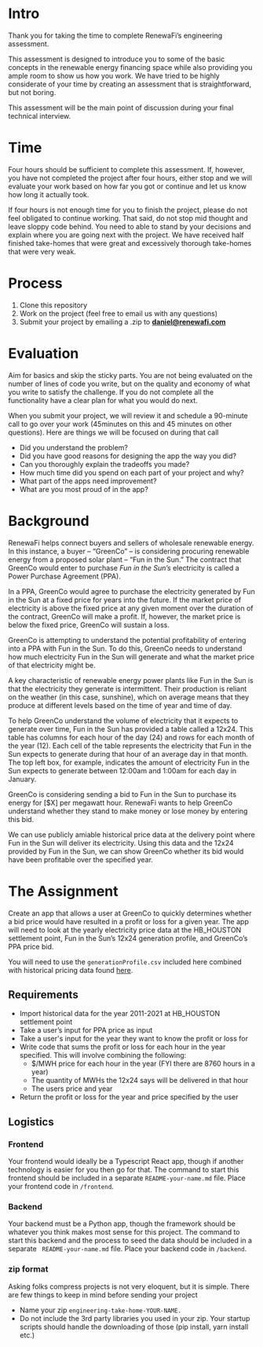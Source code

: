 # Intro
Thank you for taking the time to complete RenewaFi’s engineering assessment. 

This assessment is designed to introduce you to some of the basic concepts in the renewable energy financing space while also providing you ample room to show us how you work. We have tried to be highly considerate of your time by creating an assessment that is straightforward, but not boring. 

This assessment will be the main point of discussion during your final technical interview.

# Time
Four hours should be sufficient to complete this assessment. If, however, you have not completed the project after four hours, either stop and we will evaluate your work based on how far you got or continue and let us know how long it actually took.

If four hours is not enough time for you to finish the project, please do not feel obligated to continue working. That said, do not stop mid thought and leave sloppy code behind. You need to able to stand by your decisions and explain where you are going next with the project. We have received half finished take-homes that were great and excessively thorough take-homes that were very weak. 
# Process
 1. Clone this repository
 2. Work on the project (feel free to email us with any questions)
 3. Submit your project by emailing a .zip to **daniel@renewafi.com**

# Evaluation
Aim for basics and skip the sticky parts. You are not being evaluated on the number of lines of code you write, but on the quality and economy of what you write to satisfy the challenge. If you do not complete all the functionality have a clear plan for what you would do next.

When you submit your project, we will review it and schedule a 90-minute call to go over your work (45minutes on this and 45 minutes on other questions). Here are things we will be focused on during that call
 * Did you understand the problem?
 * Did you have good reasons for designing the app the way you did?
 * Can you thoroughly explain the tradeoffs you made?
 * How much time did you spend on each part of your project and why?
 * What part of the apps need improvement?
 * What are you most proud of in the app?


# Background  
RenewaFi helps connect buyers and sellers of wholesale renewable energy. In this instance, a buyer – “GreenCo” – is considering procuring renewable energy from a proposed solar plant – “Fun in the Sun.” The contract that GreenCo would enter to purchase *Fun in the Sun’s* electricity is called a Power Purchase Agreement (PPA). 

In a PPA, GreenCo would agree to purchase the electricity generated by Fun in the Sun at a fixed price for years into the future. If the market price of electricity is above the fixed price at any given moment over the duration of the contract, GreenCo will make a profit. If, however, the market price is below the fixed price, GreenCo will sustain a loss. 

GreenCo is attempting to understand the potential profitability of entering into a PPA with Fun in the Sun. To do this, GreenCo needs to understand how much electricity Fun in the Sun will generate and what the market price of that electricity might be. 

A key characteristic of renewable energy power plants like Fun in the Sun is that the electricity they generate is intermittent. Their production is reliant on the weather (in this case, sunshine), which on average means that they produce at different levels based on the time of year and time of day. 

To help GreenCo understand the volume of electricity that it expects to generate over time, Fun in the Sun has provided a table called a 12x24. This table has columns for each hour of the day (24) and rows for each month of the year (12). Each cell of the table represents the electricity that Fun in the Sun expects to generate during that hour of an average day in that month. The top left box, for example, indicates the amount of electricity Fun in the Sun expects to generate between 12:00am and 1:00am for each day in January.

GreenCo is considering sending a bid to Fun in the Sun to purchase its energy for [$X] per megawatt hour. RenewaFi wants to help GreenCo understand whether they stand to make money or lose money by entering this bid.  

We can use publicly amiable historical price data at the delivery point where Fun in the Sun will deliver its electricity. Using this data and the 12x24 provided by Fun in the Sun, we can show GreenCo whether its bid would have been profitable over the specified year.  

# The Assignment
Create an app that allows a user at GreenCo to quickly determines whether a bid price would have resulted in a profit or loss for a given year. The app will need to look at the yearly electricity price data at the HB_HOUSTON settlement point, Fun in the Sun’s 12x24 generation profile, and GreenCo’s PPA price bid. 

You will need to use the `generationProfile.csv` included here combined with historical pricing data found [here](https://www.ercot.com/mp/data-products/data-product-details?id=NP4-180-ER).

## Requirements
 - Import historical data for the year 2011-2021 at HB_HOUSTON settlement point
 - Take a user’s input for PPA price as input
 - Take a user's input for the year they want to know the profit or loss for
 - Write code that sums the profit or loss for each hour in the year specified. This will involve combining the following:
    - $/MWH price for each hour in the year (FYI there are 8760 hours in a year)
    - The quantity of MWHs the 12x24 says will be delivered in that hour
    - The users price and year
- Return the profit or loss for the year and price specified by the user

## Logistics
### Frontend
Your frontend would ideally be a Typescript React app, though if another technology is easier for you then go for that. The command to start this frontend should be included in a separate `README-your-name.md` file. Place your frontend code in `/frontend`.

### Backend
Your backend must be a Python app, though the framework should be whatever you think makes most sense for this project. The command to start this backend and the process to seed the data should be included in a separate ` README-your-name.md` file. Place your backend code in `/backend`.

### zip format
 Asking folks compress projects is not very eloquent, but it is simple. There are few things to keep in mind before sending your project
 - Name your zip `engineering-take-home-YOUR-NAME.`
 - Do not include the 3rd party libraries you used in your zip. Your startup scripts should handle the downloading of those (pip install, yarn install etc.)
